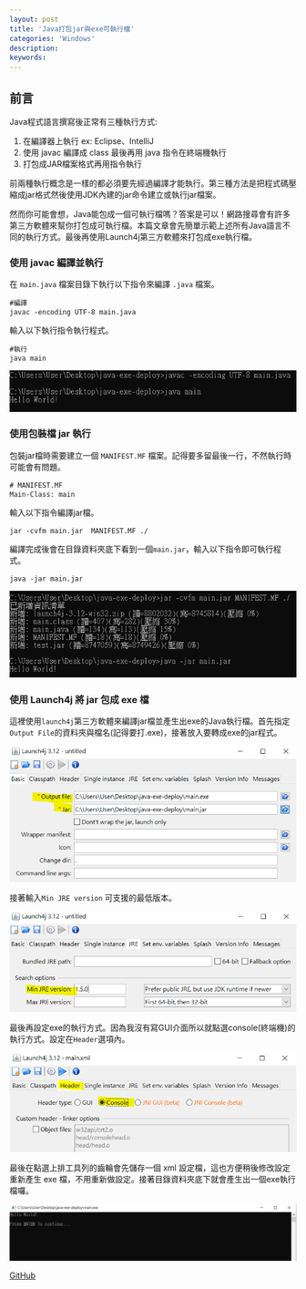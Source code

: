 ```yaml
---
layout: post
title: 'Java打包jar與exe可執行檔'
categories: 'Windows'
description: 
keywords:
---
```


## 前言
Java程式語言撰寫後正常有三種執行方式:

1. 在編譯器上執行 ex: Eclipse、IntelliJ
2. 使用 javac 編譯成 class 最後再用 java 指令在終端機執行
3. 打包成JAR檔案格式再用指令執行

前兩種執行概念是一樣的都必須要先經過編譯才能執行。第三種方法是把程式碼壓縮成jar格式然後使用JDK內建的jar命令建立或執行jar檔案。

然而你可能會想，Java能包成一個可執行檔嗎？答案是可以！網路搜尋會有許多第三方軟體來幫你打包成可執行檔。本篇文章會先簡單示範上述所有Java語言不同的執行方式。最後再使用Launch4j第三方軟體來打包成exe執行檔。

### 使用 javac 編譯並執行
在 `main.java` 檔案目錄下執行以下指令來編譯 `.java` 檔案。

```
#編譯
javac -encoding UTF-8 main.java
```

輸入以下執行指令執行程式。

```
#執行
java main
```

![](/images/posts/windows/2020/img20200604-1.png)



### 使用包裝檔 jar 執行
包裝jar檔時需要建立一個 `MANIFEST.MF` 檔案。記得要多留最後一行，不然執行時可能會有問題。

```
# MANIFEST.MF
Main-Class: main

```

輸入以下指令編譯jar檔。

```
jar -cvfm main.jar  MANIFEST.MF ./
```
編譯完成後會在目錄資料夾底下看到一個`main.jar`，輸入以下指令即可執行程式。
```
java -jar main.jar
```
![](/images/posts/windows/2020/img20200604-2.png)



### 使用 Launch4j 將 jar 包成 exe 檔
這裡使用`launch4j`第三方軟體來編譯jar檔並產生出exe的Java執行檔。首先指定`Output File`的資料夾與檔名(記得要打.exe)，接著放入要轉成exe的jar程式。

![](/images/posts/windows/2020/img20200604-3.png)

接著輸入`Min JRE version` 可支援的最低版本。

![](/images/posts/windows/2020/img20200604-4.png)

最後再設定exe的執行方式。因為我沒有寫GUI介面所以就點選console(終端機)的執行方式。設定在`Header`選項內。

![](/images/posts/windows/2020/img20200604-5.png)

最後在點選上排工具列的齒輪會先儲存一個 xml 設定檔，這也方便稍後修改設定重新產生 exe 檔，不用重新做設定。接著目錄資料夾底下就會產生出一個exe執行檔囉。

![](/images/posts/windows/2020/img20200604-6.png)

[GitHub](https://github.com/1010code/java-exe-deploy)